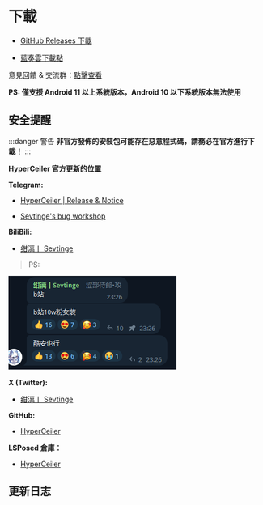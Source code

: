 # 下載

-   [GitHub Releases 下載](https://github.com/ReChronoRain/HyperCeiler/releases)

-   [藍奏雲下載點](http://api.sevtinge.cc/update.php)

意見回饋 & 交流群：[點擊查看](/zh_TW/Support.html)

**PS: 僅支援 Android 11 以上系統版本，Android 10 以下系統版本無法使用**

## 安全提醒

:::danger 警告
**非官方發佈的安裝包可能存在惡意程式碼，請務必在官方進行下載！**
:::

**HyperCeiler 官方更新的位置**

**Telegram:**

-   [HyperCeiler | Release & Notice](https://t.me/cemiuiler_release)

-   [Sevtinge's bug workshop](https://t.me/sevtinge_mod)

**BiliBili:**

-   [绀漓丨 Sevtinge](https://space.bilibili.com/526912874)

> PS:

![bilibili](/images/bilibili.png)

**X (Twitter):**

-   [绀漓丨 Sevtinge](https://x.com/CN_Sevtinge)

**GitHub:**

-   [HyperCeiler](https://github.com/ReChronoRain/HyperCeiler)

**LSPosed 倉庫：**

-   [HyperCeiler](https://modules.lsposed.org/module/com.sevtinge.hyperceiler)

## 更新日志

<FetchInfo :i18n="i18n"/>

<script setup>
import FetchInfo from '/.vitepress/components/FetchInfo.vue';

const i18n = {
    loading_tips: "正在獲取更新日誌，請稍後... 更新日誌由 Lsposed 提供！如果持續無法加載，請嘗試更換網絡環境",
    version: "版本號：",
    update_date: "更新日期：",
    error_log: "無法獲取更新日誌！",
}
</script>
